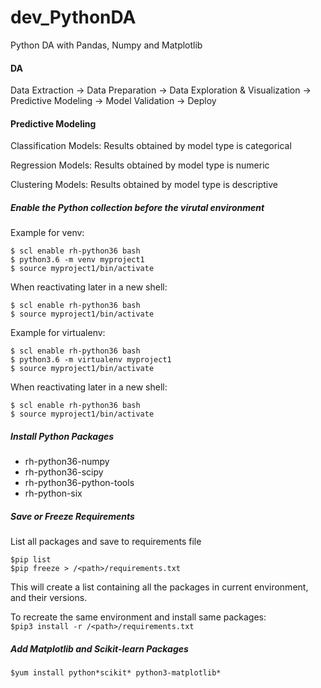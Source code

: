 # dev_PythonDA
Python DA with Pandas, Numpy and Matplotlib

#### DA
Data Extraction -> Data Preparation -> Data Exploration & Visualization -> Predictive Modeling -> Model Validation -> Deploy<br/>


#### Predictive Modeling
Classification Models:  Results obtained by model type is categorical<br/>

Regression Models:  Results obtained by model type is numeric<br/>

Clustering Models:  Results obtained by model type is descriptive<br/>

##### Enable the Python collection before the virutal environment

Example for venv:<br/>

```
$ scl enable rh-python36 bash
$ python3.6 -m venv myproject1
$ source myproject1/bin/activate
```

When reactivating later in a new shell:<br/>

```
$ scl enable rh-python36 bash
$ source myproject1/bin/activate
```

Example for virtualenv:<br/>

```
$ scl enable rh-python36 bash
$ python3.6 -m virtualenv myproject1
$ source myproject1/bin/activate
```

When reactivating later in a new shell:<br/>

```
$ scl enable rh-python36 bash
$ source myproject1/bin/activate
```

##### Install Python Packages

- rh-python36-numpy
- rh-python36-scipy
- rh-python36-python-tools
- rh-python-six


##### Save or Freeze Requirements

List all packages and save to requirements file<br/>
```
$pip list
$pip freeze > /<path>/requirements.txt
```

This will create a list containing all the packages in current environment, and their versions.<br/>

To recreate the same environment and install same packages:<br/>
`$pip3 install -r /<path>/requirements.txt`<br/>

##### Add Matplotlib and Scikit-learn Packages
`$yum install python*scikit* python3-matplotlib*`<br/>
